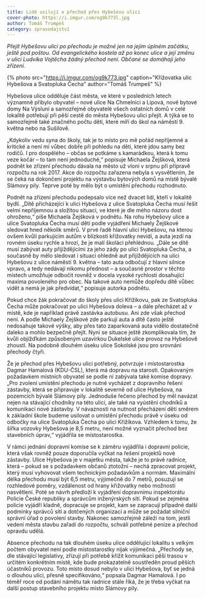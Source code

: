 ```yaml
---
title: Lidé usilují o přechod přes Hybešovu ulici
cover-photo: https://i.imgur.com/og9k773l.jpg
author: Tomáš Trumpeš
category: zpravodajství
---
```


*Přejít Hybešovu ulici po přechodu je možné jen na jejím úplném začátku, ještě pod poštou. Od evangelického kostela až po konec ulice a její změnu v ulici Ludvíka Vojtěcha žádný přechod není. Občané se  domáhají jeho zřízení.*

{% photo src="https://i.imgur.com/og9k773.jpg" caption="Křižovatka ulic Hybešova a Svatopluka Čecha" author="Tomáš Trumpeš" %}

Hybešova ulice odděluje část města, ve které v posledních letech významně přibylo obyvatel – nové ulice Na Chmelnici a Lipová, nové bytové domy Na Výsluní a samozřejmě obyvatelé všech ostatních domů v celé lokalitě potřebují při pěší cestě do města Hybešovu ulici přejít. A týká se to samozřejmě také značného počtu dětí, které míří do škol na náměstí 9. května nebo na Sušilově.

„Kdykoliv vedu syna do školy, tak je to místo pro mě pořád nepříjemné a kritické a není mi vůbec dobře při pohledu na děti, které jdou samy bez rodičů. I pro dospělého – občas se potkáme s kamarádkou, která k tomu veze kočár – to tam není jednoduché,“ popisuje Michaela Žejšková, která podnět ke zřízení přechodu dávala na město už vloni v srpnu při přípravě rozpočtu na rok 2017. Akce do rozpočtu zařazena nebyla s vysvětlením, že se čeká na dokončení projektu na výstavbu bytových domů na místě bývalé Slámovy pily. Teprve poté by mělo být o umístění přechodu rozhodnuto.

Podnět na zřízení přechodu podepsalo více než dvacet lidí, kteří v lokalitě bydlí. „Dítě přicházející k ulici Hybešova z ulice Svatopluka Čecha musí řešit velmi nepříjemnou a složitou situaci, ve které je dle mého názoru dost ohroženo,“ píše Michaela Žejšková v podnětu. Na rohu Hybešovy ulice a ulice Svatopluka Čecha musí děti podle vyjádření Michaely Žejškové sledovat hned několik směrů. V prvé řadě hlavní ulici Hybešovu, na kterou ovšem kvůli  parkujícím autům v blízkosti křižovatky nevidí, a auta jezdí na rovném úseku rychle  a hrozí, že je malí školáci přehlédnou. „Dále se dítě musí zabývat auty přijíždějícími za jeho zády po ulici Svatopluka Čecha, a současně by mělo sledovat i situaci ohledně aut přijíždějících na ulici Hybešovu z ulice náměstí 9. května – tato auta odbočují z hlavní silnice vpravo, a tedy nedávají nikomu přednost – a současně prostor v těchto místech umožňuje odbočit rovněž v docela vysoké rychlosti dosahující maxima povoleného pro obec. Na takové auto nemůže dopředu dítě vůbec vidět a nemá je jak předvídat,“ popisuje autorka podnětu.

Pokud chce žák pokračovat do školy přes ulici Křižíkovu, pak ze Svatopluka Čecha může pokračovat po ulici Hybešova doleva – a dále přecházet až v místě, kde je například právě zastávka autobusu. Ani zde však přechod není. A podle Michaely Žejškové zde parkují auta a dítě často ještě nedosahuje takové výšky, aby přes tato zaparkovaná auta vidělo dostatečně daleko a mohlo bezpečně přejít.
Nyní se situace ještě zkomplikovala tím, že kvůli objížďkám způsobeným uzavírkou Dukelské ulice provoz na Hybešově zhoustl. Na podobně dlouhém úseku ulice Sokolské jsou pro srovnání přechody čtyři.

Že je přechod přes Hybešovu ulici potřebný, potvrzuje i místostarostka Dagmar Hamalová (KDU-ČSL), která má dopravu na starosti. Opakovaným požadavkem místních obyvatel se podle ní zabývala také komise dopravy. „Pro zvolení umístění přechodu je nutné vycházet z dopravního řešení zástavby, která se připravuje v lokalitě severně od ulice Hybešova, na pozemcích bývalé Slámovy pily. Jednoduše řečeno přechod by měl navázat nejen na stávající chodníky na této ulici, ale také na vyústění chodníků a komunikací nové zástavby. V návaznosti na nutnost přecházení dětí směrem k základní škole budeme usilovat o umístění přechodu právě v úseku od odbočky na ulice Svatopluka Čecha po ulici Křižíkova. Vzhledem k tomu, že šířka vozovky Hybešova je 8,5 metru, není možné vyznačit přechod bez stavebních úprav,“ vyjádřila se místostarostka.

V rámci jednání dopravní komise se k záměru vyjádřila i dopravní policie, která však rovněž pouze doporučila vyčkat na řešení projektů nové zástavby. Ulice Hybešova je v majetku města, takže je to právě radnice, která – pokud se s požadavkem občanů ztotožní – nechá zpracovat projekt, který musí vyhovovat všem technickým požadavkům a normám. Maximální délka přechodu musí být 6,5 metru, výjimečně do 7 metrů, posuzují se rozhledové poměry, vzdálenost od hrany křižovatky nebo možnosti nasvětlení. Poté se návrh předloží k vyjádření dopravnímu inspektorátu Policie České republiky a správcům inženýrských sítí. Pokud se zejména policie vyjádří kladně, dopracuje se projekt, kam se zapracují případné další podmínky správců sítí a dotčených organizací a může se požádat silniční správní úřad o povolení stavby. Nakonec samozřejmě záleží na tom, jestli vedení města stavbu zařadí do rozpočtu, schválí potřebné peníze a přechod opravdu udělá.

Absence přechodu na tak dlouhém úseku ulice oddělující lokalitu s velkým počtem obyvatel není podle místostarostky nijak výjimečná. „Přechody se, dle stávající legislativy, zřizují při potřebě křížit komunikaci pěší trasou v určitém konkrétním místě, kde bude prokazatelně soustředěn proud pěších účastníků provozu. Toto místo dosud nebylo v ulici Hybešova, byť se jedná o dlouhou ulici, přesně specifikováno,“ popsala Dagmar Hamalová. I po téměř roce od podání námětu tak radnice stále říká, že je třeba vyčkat na další postup stavebního projektu místo Slámovy pily.
